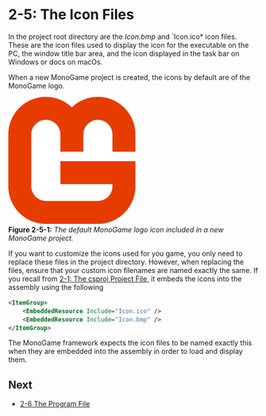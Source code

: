 # 2-5: The Icon Files

In the project root directory are the *Icon.bmp* and `Icon.ico* icon files.  These are the icon files used to display the icon for the executable on the PC, the window title bar area, and the icon displayed in the task bar on Windows or docs on macOs.  

When a new MonoGame project is created, the icons by default are of the MonoGame logo.

![The default MonoGame logo icon included in a new MonoGame project](./images/02-01/icon.png)  
**Figure 2-5-1:** *The default MonoGame logo icon included in a new MonoGame project.*

If you want to customize the icons used for you game, you only need to replace these files in the project directory.  However, when replacing the files, ensure that your custom icon filenames are named exactly the same.  If you recall from [2-1: The csproj Project File](./02-02-the-csproj-project-file.md), it embeds the icons into the assembly using the following

```xml
<ItemGroup>
    <EmbeddedResource Include="Icon.ico" />
    <EmbeddedResource Include="Icon.bmp" />
</ItemGroup>
```

The MonoGame framework expects the icon files to be named exactly this when they are embedded into the assembly in order to load and display them.

## Next
- [2-6 The Program File](./02-06-the-program-file.md)
